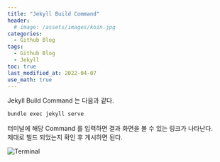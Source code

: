 ```yaml
---
title: "Jekyll Build Command"
header:
  # image: /assets/images/koin.jpg
categories:
  - Github Blog
tags:
  - Github Blog
  - Jekyll
toc: true
last_modified_at: 2022-04-07
use_math: true
---
```

Jekyll Build Command 는 다음과 같다.   

```bash
bundle exec jekyll serve
```

터미널에 해당 Command 를 입력하면 결과 화면을 볼 수 있는 링크가 나타난다.   
제대로 빌드 되었는지 확인 후 게시하면 된다.   

![Terminal](https://user-images.githubusercontent.com/60498900/162126030-c67d321e-3aad-489e-a4ce-df924476c883.png)

  

